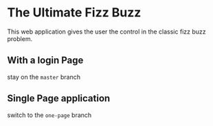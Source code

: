 # The Ultimate Fizz Buzz 

This web application gives the user the control in the classic fizz buzz problem.

## With a login Page

stay on the `master` branch

## Single Page application 

switch to the `one-page` branch
